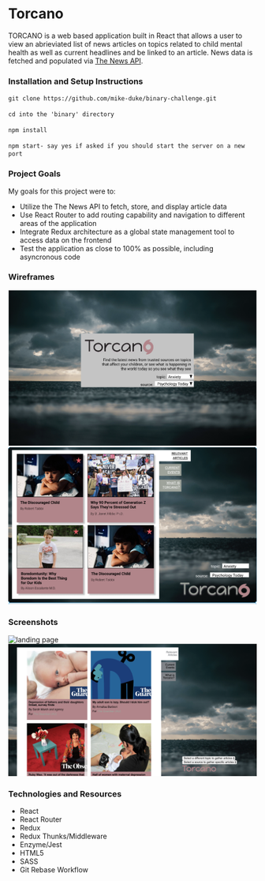 # **Torcano**

TORCANO is a web based application built in React that allows a user to view an abrieviated list of news articles on topics related to child mental health as well as current headlines and be linked to an article. News data is fetched and populated via [The News API](https://newsapi.org/).

### Installation and Setup Instructions

```
git clone https://github.com/mike-duke/binary-challenge.git

cd into the 'binary' directory

npm install

npm start- say yes if asked if you should start the server on a new port
```

### Project Goals

My goals for this project were to:

- Utilize the The News API to fetch, store, and display article data
- Use React Router to add routing capability and navigation to different areas of the application
- Integrate Redux architecture as a global state management tool to access data on the frontend
- Test the application as close to 100% as possible, including asyncronous code

### Wireframes
![landing page](https://github.com/mike-duke/binary-challenge/blob/master/src/styles/images/Screen%20Shot%202019-01-09%20at%207.57.08%20AM.png)
![main page](https://github.com/mike-duke/binary-challenge/blob/master/src/styles/images/Screen%20Shot%202019-01-09%20at%207.57.22%20AM.png)

### Screenshots
![landing page](https://github.com/mike-duke/binary-challenge/blob/master/src/styles/images/Screen%20Shot%202019-01-09%20at%207.57.45%20AM.png)
![main page](https://github.com/mike-duke/binary-challenge/blob/master/src/styles/images/Screen%20Shot%202019-01-09%20at%207.58.11%20AM.png)

### Technologies and Resources

- React
- React Router
- Redux
- Redux Thunks/Middleware
- Enzyme/Jest
- HTML5
- SASS
- Git Rebase Workflow
